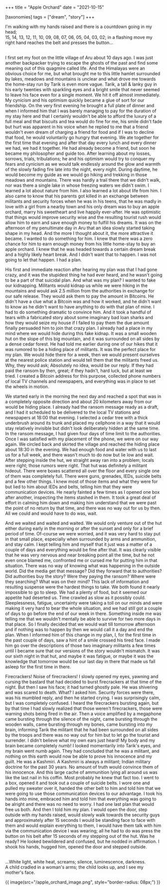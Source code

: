 +++
title = "Apple Orchard"
date = "2021-10-15"

[taxonomies]
tags = ["dream", "story"]
+++

I'm walking with my hands raised and there is a countdown going in my head;  
15, 14, 13, 12, 11, 10, 09, 08, 07, 06, 05, 04, 03, 02; in a flashing move my right hand reaches the belt and presses the button...  
<!-- more -->
<br>
I first set my foot on the little village of Aru about 10 days ago. I was just another backpacker trying to escape the ghosts of the past and find some meaning out of this quagmire called life. And the Himalayas were an obvious choice for me, but what brought me to this little hamlet surrounded by lakes, meadows and mountains is unclear and what drove me towards the home-stay run by Tarik is even more vague. Tarik, a tall & lanky guy in his early twenties with sparkling eyes and a bright smile that never seemed to leave his face even for a single moment. We hit it off almost immediately. My cynicism and his optimism quickly became a glue of sort for our friendship. On the very first evening he brought a full plate of dinner and when I informed him that I was barely managing to pay for the duration of my stay here and that I certainly wouldn't be able to afford the luxury of a full meal and that biscuits and tea would do fine for me, his smile didn't fade but hurt was apparent in his voice when he replied to me that a friend wouldn't even dream of charging a friend for food and if I was to decline that food, he would voluntarily go hungry that evening. We ate together for the first time that evening and after that day every lunch and every dinner we had, we had it together. He had already become a friend, but soon he became my philosopher and guide too. After learning about my losses, sorrows, trials, tribulations; he and his optimism would try to conquer my fears and cynicism as we would talk endlessly around the glow and warmth of the slowly fading fire late into the night, every night. During daytime, he would become my guide as we would go hiking and trekking in those meadows and mountains. There was hardly a trail there that we didn't walk, nor was there a single lake in whose freezing waters we didn't swim. I learned a lot about nature from him. I also learned a lot about life from him. I also came to know that his parents got killed in an exchange between militants and security forces when he was in his teens, that he was madly in love with a girl from a nearby town and his only dream was to buy an apple orchard, marry his sweetheart and live happily ever-after. He was optimistic that things would improve security wise and the resulting tourist rush would allow him to earn and save enough money to fulfill his dreams. It was on the afternoon of my penultimate day in Aru that an idea slowly started taking shape in my head. And the more I thought about it, the more attractive it became. I wanted to do something for him. I knew that there was a zero chance for him to earn enough money from his little home-stay to buy an apple orchard. I knew that he was headed towards a certain dream break and a highly likely heart break. And I didn't want that to happen. I was not going to let that happen. I had a plan.  

His first and immediate reaction after hearing my plan was that I had gone crazy, and it was the stupidest thing he had ever heard, and he wasn't going to be a part of that suicidal plan. And what was my plan? I wanted to fake our kidnapping. Militants would kidnap us while we were hiking in the mountains and would ask 2.5 million from the authorities in exchange for our safe release. They would ask them to pay the amount in Bitcoins. He didn't have a clue what a Bitcoin was and how it worked, and he didn't want to know as he didn't want to have anything to do with that plan of mine. I had to do something dramatic to convince him. And it took a handful of tears with a fabricated story about some imaginary bad loan sharks and how they would seize my house if I failed to pay them the due amount finally persuaded him to join that crazy plan. I already had a place in my mind where we would hide during this fake kidnap. It was a small wooden hut on the slope of this big mountain, and it was surrounded on all sides by a dense cedar forest. He had told me earlier during one of our hikes that it was rumored to be a hiding place of militants. It was the perfect place for my plan. We would hide there for a week, then we would present ourselves at the nearest police station and would tell them that the militants freed us. Why, they would ask; Absolutely no idea, would be our reply. If they had paid the ransom by then, great; if they hadn't, hard luck, but at least we tried. I created a Bitcoin address for this purpose, collected phone numbers of local TV channels and newspapers, and everything was in place to set the wheels in motion.  

We started early in the morning the next day and reached a spot that was in a completely opposite direction and about 20 kilometers away from our would be hiding place. I already had the ransom message ready as a draft, and I had it scheduled to be delivered to the local TV stations and newspapers at 18:00 that evening. I selected a cedar tree with a thick underbrush around its trunk and placed my cellphone in a way that it would stay relatively invisible but didn't look deliberately hidden at the same time. In the ransom message, I had given four days of time limit to the authorities. Once I was satisfied with my placement of the phone, we were on our way again. We circled back and skirted the village and reached the hiding place about 18:30 in the evening. We had enough food and water with us to last us for a full week, and there wasn't much to do now but lie low and wait. After stepping inside the hut, we straight away ran into a problem; locals were right; those rumors were right. That hut was definitely a militant hideout. There were boxes scattered all over the floor and every single one of them was completely full. There were guns, grenades, IEDs, suicide belts and a few other things. I knew most of those items and what they were for but lied to him about IEDs and belts, telling him that they were communication devices. He nearly fainted a few times as I opened one box after another, inspecting the items stashed in them. It took a great deal of effort in calming him down and making him understand that we were past the point of no return by that time, and there was no way out for us by then. All we could and would have to do was, wait.  

And we waited and waited and waited. We would only venture out of the hut either during early in the morning or after the sunset and only for a brief period of time. Of-course we were worried, and it was very hard to stay put in that small place, especially when surrounded by arms and ammunition, and stay calm. I kept telling him and myself that it just was a matter of a couple of days and everything would be fine after that. It was clearly visible that he was very nervous and near breaking point all the time, but he not even once blamed me, confronted me or cursed me for putting him in that situation. There was no way of knowing what was happening in the outside world. Did the media get that message? Did they forward that to authorities? Did authorities buy the story? Were they paying the ransom? Where were they searching? What was on their mind? This lack of information and resulting suspense were the hardest things to take. We both found it nearly impossible to go to sleep. We had a plenty of food, but it seemed our appetite had deserted us. Time crawled as slow as it possibly could. Sleeplessness, fatigue, uncertainty were taking a toll on our minds and were making it very hard to bear the whole situation, and we had still got a couple of days to go before the end of our week in there. Something inside me was telling me that we wouldn't mentally be able to survive for two more days in that place. So I finally decided that we would wait till tomorrow afternoon and if nothing was to happen by then we would call it a day and end the plan. When I informed him of this change in my plan, I, for the first time in the past couple of days, saw a hint of a smile crossed his tired face. I made him go over the descriptions of those two imaginary militants a few times until I became sure that our versions of the story wouldn't mismatch. It was our sixth night in that hut, and maybe it was fatigue, or maybe it was the knowledge that tomorrow would be our last day in there that made us fall asleep for the first time in there.  

Firecrackers! Noise of firecrackers! I slowly opened my eyes, yawning and cursing the bastard that had decided to burst firecrackers at that time of the night. But then I saw his face; it had turned ghostly pale. He was shivering and was scared to death. What? I asked him. Security forces were there, was his mumbled reply, and then he started crying. I was surprisingly calm, but I was completely confused. I heard the firecrackers bursting again, but by that time I had slowly realized that those weren't firecrackers, those were warning shots being fired in the air. Then a voice amplified by a megaphone came bursting through the silence of the night, came bursting through the wooden walls, came bursting through my bones, came bursting into my brain, informing Tarik the militant that he had been surrounded on all sides by the troops and there was no way out for him but to let go the tourist and surrender. I didn't believe what my own ears just heard! My body and my brain became completely numb! I looked momentarily into Tarik's eyes, and my brain went numb again. They had concluded that he was a militant, and nothing on this earth would now be able to prove his innocence and my guilt. He was a Kashmiri. A Kashmiri is always a militant; Indian military doctrine for the past 30 years. No amount of truth would convince them of his innocence. And this large cache of ammunition lying all around us was like the last nail in his coffin. Most probably he knew that fact too. I went to a box, opened it and took out a couple of suicide belts. I wore one and pulled my sweater over it, handed the other belt to him and told him that we were going to use those communication devices to our advantage. I took his hands into mine, embraced him and told him that everything was going to be alright and there was no need to worry. I had one last plan that would free us both. And then I told him my plan. I would open the door, step outside with my hands raised, would slowly walk towards the security guys and approximately after 15 seconds I would be standing face to face with them and would explain everything to them, I would have them talk with him via the communication device I was wearing; all he had to do was press the button on his belt after 15 seconds of my stepping out of the hut. Was he ready? He looked bewildered and confused, but he nodded in affirmation. I shook his hands, hugged him, opened the door and stepped outside.  
<br>

...White light, white heat, screams; silence, luminescence, darkness.  
A child cradled in a woman's arms; the child looks up, and I see my mother's face.  

<p>
{{ image(src="/apple_orchard_image.png", style="border-radius: 08px;") }}
</p>
